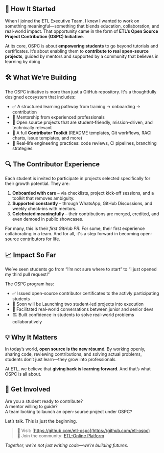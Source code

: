 ## 🌱 How It Started

When I joined the ETL Executive Team, I knew I wanted to work on something meaningful—something that blends education, collaboration, and real-world impact. That opportunity came in the form of **ETL’s Open Source Project Contribution (OSPC) Initiative**.

At its core, OSPC is about **empowering students** to go beyond tutorials and certificates. It’s about enabling them to **contribute to real open-source projects**, guided by mentors and supported by a community that believes in learning by doing.


## 🛠 What We’re Building

The OSPC initiative is more than just a GitHub repository. It's a thoughtfully designed ecosystem that includes:

- ✅ A structured learning pathway from training → onboarding → contribution
- 🤝 Mentorship from experienced professionals
- 📂 Open source projects that are student-friendly, mission-driven, and technically relevant
- 🧰 A full **Contributor Toolkit** (README templates, Git workflows, RACI charts, issue templates, and more)
- 🧪 Real-life engineering practices: code reviews, CI pipelines, branching strategies


## 🔍 The Contributor Experience

Each student is invited to participate in projects selected specifically for their growth potential. They are:

1. **Onboarded with care** – via checklists, project kick-off sessions, and a toolkit that removes ambiguity.
2. **Supported constantly** – through WhatsApp, GitHub Discussions, and weekly check-ins with mentors.
3. **Celebrated meaningfully** – their contributions are merged, credited, and even demoed in public showcases.

For many, this is their *first GitHub PR*. For some, their first experience collaborating in a team. And for all, it's a step forward in becoming open-source contributors for life.


## 📈 Impact So Far

We’ve seen students go from “I’m not sure where to start” to “I just opened my third pull request!”

The OSPC program has:

- ✅ Issued open-source contributor certificates to the activly participating students
- 🚀 Soon will be Launching two student-led projects into execution
- 💬 Facilitated real-world conversations between junior and senior devs
- 🏗 Built confidence in students to solve real-world problems collaboratively


## 💡 Why It Matters

In today’s world, **open source is the new résumé**. By working openly, sharing code, reviewing contributions, and solving actual problems, students don’t just learn—they grow into professionals.

At ETL, we believe that **giving back is learning forward**. And that’s what OSPC is all about.


## 🙌 Get Involved

Are you a student ready to contribute?  
A mentor willing to guide?  
A team looking to launch an open-source project under OSPC?

Let’s talk. This is just the beginning.

> 🔗 Visit: [https://github.com/etl-ospc](https://github.com/etl-ospc)  
> 💬 Join the community: [ETL-Online Platform](https://etl-online.org)

*Together, we’re not just writing code—we’re building futures.*

